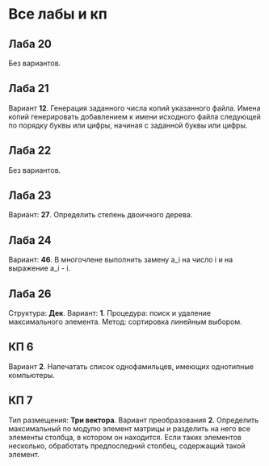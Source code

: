 # Все лабы и кп

## Лаба 20

Без вариантов.

## Лаба 21

Вариант **12**. Генерация заданного числа копий указанного файла. Имена копий генерировать добавлением к имени исходного файла следующей по порядку буквы или цифры, начиная с заданной буквы или цифры.

## Лаба 22

Без вариантов.

## Лаба 23

Вариант: **27**. Определить степень двоичного дерева.

## Лаба 24

Вариант: **46**. В многочлене выполнить замену a_i на число i и на выражение a_i - i.

## Лаба 26

Структура: **Дек**. Вариант: **1**.
Процедура: поиск и удаление максимального элемента.
Метод: сортировка линейным выбором.

## КП 6

Вариант **2**. Напечатать список однофамильцев, имеющих однотипные компьютеры.

## КП 7

Тип размещения: **Три вектора**. Вариант преобразования **2**. Определить максимальный по модулю элемент матрицы и разделить на него все элементы столбца, в котором он
находится. Если таких элементов несколько, обработать предпоследний столбец, содержащий такой элемент.